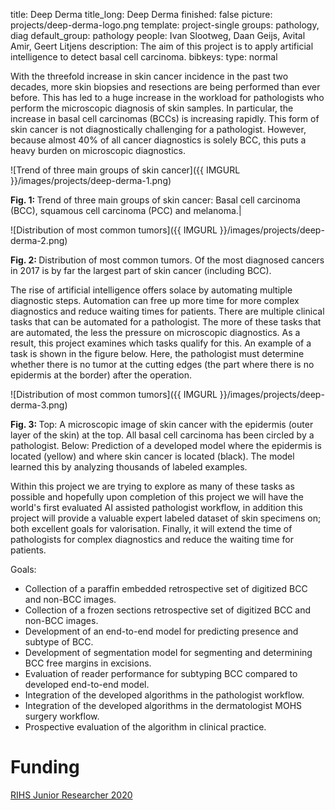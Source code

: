 title: Deep Derma
title_long: Deep Derma
finished: false
picture: projects/deep-derma-logo.png
template: project-single
groups: pathology, diag 
default_group: pathology
people: Ivan Slootweg, Daan Geijs, Avital Amir, Geert Litjens
description: The aim of this project is to apply artificial intelligence to detect basal cell carcinoma. 
bibkeys: 
type: normal

With the threefold increase in skin cancer incidence in the past two decades, more skin biopsies and resections are being performed than ever before. This has led to a huge increase in the workload for pathologists who perform the microscopic diagnosis of skin samples. In particular, the increase in basal cell carcinomas (BCCs) is increasing rapidly. 
This form of skin cancer is not diagnostically challenging for a pathologist. However, because almost 40% of all cancer diagnostics is solely BCC, this puts a heavy burden on microscopic diagnostics. 

![Trend of three main groups of skin cancer]({{ IMGURL }}/images/projects/deep-derma-1.png) 

<b>Fig. 1: </b> Trend of three main groups of skin cancer: Basal cell carcinoma (BCC), squamous cell carcinoma (PCC) and melanoma.|

![Distribution of most common tumors]({{ IMGURL }}/images/projects/deep-derma-2.png) 

<b>Fig. 2: </b> Distribution of most common tumors. Of the most diagnosed cancers in 2017 is by far the largest part of skin cancer (including BCC).

The rise of artificial intelligence offers solace by automating multiple diagnostic steps. Automation can free up more time for more complex diagnostics and reduce waiting times for patients.
There are multiple clinical tasks that can be automated for a pathologist. The more of these tasks that are automated, the less the pressure on microscopic diagnostics. As a result, this project examines which tasks qualify for this.
An example of a task is shown in the figure below. Here, the pathologist must determine whether there is no tumor at the cutting edges (the part where there is no epidermis at the border) after the operation. 

![Distribution of most common tumors]({{ IMGURL }}/images/projects/deep-derma-3.png)

<b>Fig. 3: </b> Top: A microscopic image of skin cancer with the epidermis (outer layer of the skin) at the top. All basal cell carcinoma has been circled by a pathologist. Below: Prediction of a developed model where the epidermis is located (yellow) and where skin cancer is located (black). The model learned this by analyzing thousands of labeled examples.

Within this project we are trying to explore as many of these tasks as possible and hopefully upon completion of this project we will have the world's first evaluated AI assisted pathologist workflow, in addition this project will provide a valuable expert labeled dataset of skin specimens on; both excellent goals for valorisation. Finally, it will extend the time of pathologists for complex diagnostics and reduce the waiting time for patients.

Goals:

- Collection of a paraffin embedded retrospective set of digitized BCC and non-BCC images.
- Collection of a frozen sections retrospective set of digitized BCC and non-BCC images.
- Development of an end-to-end model for predicting presence and subtype of BCC.
- Development of segmentation model for segmenting and determining BCC free margins in excisions. 
- Evaluation of reader performance for subtyping BCC compared to developed end-to-end model. 
- Integration of the developed algorithms in the pathologist workflow.
- Integration of the developed algorithms in the dermatologist MOHS surgery workflow.
- Prospective evaluation of the algorithm in clinical practice.

# Funding

[RIHS Junior Researcher 2020](https://www.radboudumc.nl/en/news/2019/call-rihs-junior-researcher-2020)

